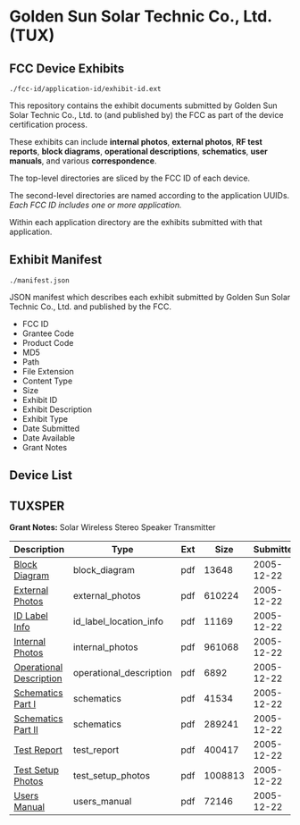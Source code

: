 # Golden Sun Solar Technic Co., Ltd. (TUX)
## FCC Device Exhibits

```
./fcc-id/application-id/exhibit-id.ext
```

This repository contains the exhibit documents submitted by Golden Sun Solar Technic Co., Ltd. to (and published by) the FCC as part of the device certification process.

These exhibits can include **internal photos**, **external photos**, **RF test reports**, **block diagrams**, **operational descriptions**, **schematics**, **user manuals**, and various **correspondence**.

The top-level directories are sliced by the FCC ID of each device.

The second-level directories are named according to the application UUIDs. *Each FCC ID includes one or more application.*

Within each application directory are the exhibits submitted with that application. 

## Exhibit Manifest

```
./manifest.json
```

JSON manifest which describes each exhibit submitted by Golden Sun Solar Technic Co., Ltd. and published by the FCC.

- FCC ID
- Grantee Code
- Product Code
- MD5
- Path
- File Extension
- Content Type
- Size
- Exhibit ID
- Exhibit Description
- Exhibit Type
- Date Submitted
- Date Available
- Grant Notes

## Device List
## TUXSPER
**Grant Notes:** Solar Wireless Stereo Speaker Transmitter

| Description | Type | Ext | Size | Submitted | Available |
| ----------- | ---- | --- | ---- | --------- | --------- |
| [Block Diagram](TUXSPER/5be1515c8ad3a19991fcf807753bd44d/614203.pdf) | block_diagram | pdf | 13648 | 2005-12-22 | 2005-12-22 |
| [External Photos](TUXSPER/5be1515c8ad3a19991fcf807753bd44d/614197.pdf) | external_photos | pdf | 610224 | 2005-12-22 | 2005-12-22 |
| [ID Label Info](TUXSPER/5be1515c8ad3a19991fcf807753bd44d/614199.pdf) | id_label_location_info | pdf | 11169 | 2005-12-22 | 2005-12-22 |
| [Internal Photos](TUXSPER/5be1515c8ad3a19991fcf807753bd44d/614198.pdf) | internal_photos | pdf | 961068 | 2005-12-22 | 2005-12-22 |
| [Operational Description](TUXSPER/5be1515c8ad3a19991fcf807753bd44d/614200.pdf) | operational_description | pdf | 6892 | 2005-12-22 | 2005-12-22 |
| [Schematics Part I](TUXSPER/5be1515c8ad3a19991fcf807753bd44d/614204.pdf) | schematics | pdf | 41534 | 2005-12-22 | 2005-12-22 |
| [Schematics Part II](TUXSPER/5be1515c8ad3a19991fcf807753bd44d/614205.pdf) | schematics | pdf | 289241 | 2005-12-22 | 2005-12-22 |
| [Test Report](TUXSPER/5be1515c8ad3a19991fcf807753bd44d/614201.pdf) | test_report | pdf | 400417 | 2005-12-22 | 2005-12-22 |
| [Test Setup Photos](TUXSPER/5be1515c8ad3a19991fcf807753bd44d/614202.pdf) | test_setup_photos | pdf | 1008813 | 2005-12-22 | 2005-12-22 |
| [Users Manual](TUXSPER/5be1515c8ad3a19991fcf807753bd44d/614206.pdf) | users_manual | pdf | 72146 | 2005-12-22 | 2005-12-22 |
